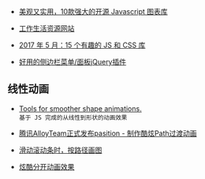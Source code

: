 * [美观又实用，10款强大的开源 Javascript 图表库](https://my.oschina.net/editorial-story/blog/844876)

* [工作生活资源网站](http://www.suchso.com/)

* [2017 年 5 月：15 个有趣的 JS 和 CSS 库](https://zhuanlan.zhihu.com/p/26771146d)

* [好用的侧边栏菜单/面板jQuery插件](http://www.shejidaren.com/slider-menu-jquery-plugins.html)

## 线性动画
* [Tools for smoother shape animations.](https://github.com/veltman/flubber)<br/>
`基于 JS 完成的从线性到形状的动画效果`
* [腾讯AlloyTeam正式发布pasition - 制作酷炫Path过渡动画](https://github.com/AlloyTeam/pasition)

* [滑动滚动条时，按路径画图](http://prinzhorn.github.io/skrollr/examples/path.html)

* [炫酷分开动画效果](http://everylastdrop.co.uk/)
